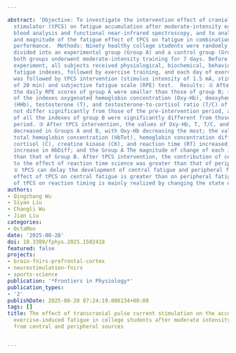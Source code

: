 ---
abstract: 'Objective: To investigate the intervention effect of cranial pulse current
  stimulator (tPCS) on fatigue accumulation after moderate-intensity exercise by using
  blood analysis and functional near-infrared spectroscopy, and to analyze the type
  and magnitude of the fatigue effect of tPCS on fatigue in combination with behavioral
  performance.  Methods: Ninety healthy college students were randomly and equally
  divided into an experimental group (Group A) and a control group (Group B), and
  both groups underwent moderate-intensity training for 7 days. Before and after the
  experiment, all subjects received physiological, biochemical, behavioral, and subjective
  fatigue indexes, followed by exercise training, and each day of exercise training
  was followed by tPCS intervention (stimulus intensity of 1.5 mA, stimulus duration
  of 20 min) and subjective fatigue scale (RPE) test.  Results: ① After the tPCS intervention,
  the daily RPE scores of group A were smaller than those of group B; ② The values
  of the indexes oxygenated hemoglobin concentration (Oxy-Hb), deoxyhemoglobin concentration
  (HHb), testosterone (T), and testosterone-to-cortisol ratio (T/C) of group A did
  not differ significantly from those of the pre-intervention period, and the values
  of all the indexes of group B were significantly different from those of the pre-intervention
  period. ③ After tPCS intervention, the values of Oxy-Hb, T, T/C, and on-attention
  decreased in Groups A and B, with Oxy-Hb decreasing the most; the values of HHb,
  total hemoglobin concentration (HbTot), hemoglobin concentration difference (HbDiff),
  cortisol (C), creatine kinase (CK), and reaction time (RT) increased, with the greatest
  increase in HbDiff; and the Group A The magnitude of change of each index was smaller
  than that of Group B. After tPCS intervention, the contribution of central fatigue
  to the effect of reaction time science was greater than that of peripheral fatigue.  Conclusion:
  ① tPCS can delay the development of central fatigue and peripheral fatigue. ② The
  effect of tPCS on central fatigue is greater than on peripheral fatigue. ③ The effect
  of tPCS on reaction timing is mainly realized by changing the state of central fatigue.'
authors:
- Qingchang Wu
- Siyan Liu
- Changli Wu
- Jian Liu
categories:
- OctaMon
date: '2025-08-28'
doi: 10.3389/fphys.2025.1502418
featured: false
projects:
- brain-fnirs-prefrontal-cortex
- neurostimulation-fnirs
- sports-science
publication: '*Frontiers in Physiology*'
publication_types:
- '2'
publishDate: 2025-08-28 07:24:19.086134+00:00
tags: []
title: The effect of transcranial pulse current stimulation on the accumulation of
  exercise-induced fatigue in college students after moderate intensity exercise evidence
  from central and peripheral sources

---
